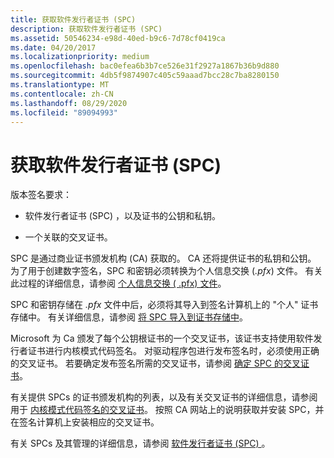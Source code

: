 ```yaml
---
title: 获取软件发行者证书 (SPC)
description: 获取软件发行者证书 (SPC)
ms.assetid: 50546234-e98d-40ed-b9c6-7d78cf0419ca
ms.date: 04/20/2017
ms.localizationpriority: medium
ms.openlocfilehash: bac0efea6b3b7ce526e31f2927a1867b36b9d880
ms.sourcegitcommit: 4db5f9874907c405c59aaad7bcc28c7ba8280150
ms.translationtype: MT
ms.contentlocale: zh-CN
ms.lasthandoff: 08/29/2020
ms.locfileid: "89094993"
---
```

# <a name="obtaining-a-software-publisher-certificate-spc"></a>获取软件发行者证书 (SPC)


版本签名要求：

-   软件发行者证书 (SPC) ，以及证书的公钥和私钥。

-   一个关联的交叉证书。

SPC 是通过商业证书颁发机构 (CA) 获取的。 CA 还将提供证书的私钥和公钥。 为了用于创建数字签名，SPC 和密钥必须转换为个人信息交换 (*.pfx*) 文件。 有关此过程的详细信息，请参阅 [个人信息交换 ( .pfx) 文件](personal-information-exchange---pfx--files.md)。

SPC 和密钥存储在 *.pfx* 文件中后，必须将其导入到签名计算机上的 "个人" 证书存储中。 有关详细信息，请参阅 [将 SPC 导入到证书存储中](importing-an-spc-into-a-certificate-store.md)。

Microsoft 为 Ca 颁发了每个公钥根证书的一个交叉证书，该证书支持使用软件发行者证书进行内核模式代码签名。 对驱动程序包进行发布签名时，必须使用正确的交叉证书。 若要确定发布签名所需的交叉证书，请参阅 [确定 SPC 的交叉证书](determining-an-spc-s-cross-certificate.md)。

有关提供 SPCs 的证书颁发机构的列表，以及有关交叉证书的详细信息，请参阅用于 [内核模式代码签名的交叉证书](./cross-certificates-for-kernel-mode-code-signing.md)。 按照 CA 网站上的说明获取并安装 SPC，并在签名计算机上安装相应的交叉证书。

有关 SPCs 及其管理的详细信息，请参阅 [软件发行者证书 (SPC) ](software-publisher-certificate.md)。

 

